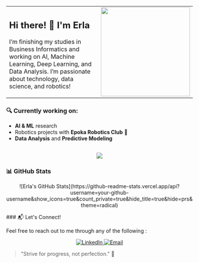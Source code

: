 <table>
  <tr>
    <td>
      <h2>Hi there! 👋 I'm Erla</h2>
      <p>
        I’m finishing my studies in Business Informatics and working on AI, Machine Learning, Deep Learning, and Data Analysis.  
        I’m passionate about technology, data science, and robotics!
      </p>
    </td>
    <td>
      <img src="https://media.giphy.com/media/OLPQ6z2hlHmwFc4Hso/giphy.gif" width="240">
    </td>
  </tr>
</table>




### 🔍 Currently working on:
- **AI & ML** research
- Robotics projects with **Epoka Robotics Club** 🚀
- **Data Analysis** and **Predictive Modeling**


## 
<p align="center">
  <img src="https://readme-typing-svg.herokuapp.com?font=Fira+Code&pause=1000&color=F76C6C&width=500&lines=AI+%7C+Machine+Learning+%7C+Deep+Learning;Data+Analysis+%7C+SQL+%7C+Python;Web+Development+%7C+PHP+%7C+JavaScript;Robotics+%7C+R+%7C+Java">
</p>

### 📊 GitHub Stats
<p align="center">
![Erla's GitHub Stats](https://github-readme-stats.vercel.app/api?username=your-github-username&show_icons=true&count_private=true&hide_title=true&hide=prs&theme=radical)
</p>
### 📬 Let's Connect!

Feel free to reach out to me through any of the following :

<p align="center">
  <a href="http://linkedin.com/in/erla-hoxha-3a39272b8">
    <img src="https://img.shields.io/badge/LinkedIn-0077B5?style=for-the-badge&logo=linkedin&logoColor=white" alt="LinkedIn">
  </a>
  <a href="mailto:erlahoxha04@gmail.com">
    <img src="https://img.shields.io/badge/Email-D14836?style=for-the-badge&logo=gmail&logoColor=white" alt="Email">
  </a>
</p>

> "Strive for progress, not perfection." 💪


